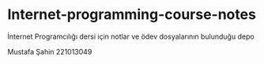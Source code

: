 # Internet-programming-course-notes
İnternet Programcılığı dersi için notlar ve ödev dosyalarının bulunduğu depo

Mustafa Şahin 
221013049
